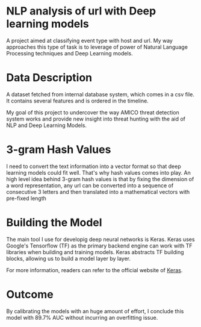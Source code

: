 # NLP analysis of url with Deep learning models
A project aimed at classifying event type with host and url. My way approaches this type of task is to 
leverage of power of Natural Language Processing techniques and Deep Learning models.


# Data Description
A dataset fetched from internal database system, which comes in a csv file. It contains several features and is ordered in the timeline. 

My goal of this project to undercover the way AMICO threat detection system works and provide new insight into threat hunting with the aid of NLP and Deep Learning Models.



# 3-gram Hash Values
I need to convert the text information into a vector format so that deep learning models could fit well. That's why hash values
comes into play. An high level idea behind 3-gram hash values is that by fixing the dimension of a word representation, any url can be converted into a sequence of consecutive 3 letters and then translated
into a mathematical vectors with pre-fixed length



# Building the Model
The main tool I use for developig deep neural networks is Keras. Keras uses Google's Tensorflow (TF) as the primary backend engine
can work with TF libraries when building and training models. Keras abstracts TF building blocks, allowing us to build a model 
layer by layer.

For more information, readers can refer to the official website of [Keras](https://keras.io/). 


# Outcome
By calibrating the models with an huge amount of effort, I conclude this model with 89.7% AUC without incurring an overfitting issue.